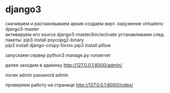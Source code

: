 # django3

скачиваем и распаковываем архив
создаем вирт. окружение virtualenv django3-master      
активируем его source django3-master/bin/activate
устанавливаем след. пакеты:
pip3 install psycopg2-binary    
pip3 install django-crispy-forms
pip3 install pillow             

запускаем сервер
python3 manage.py runserver

далее заходим в админку
http://127.0.0.1:8000/admin/

логин
admin
password
admin


проверяем работу на странице 
http://127.0.0.1:8000/index/
